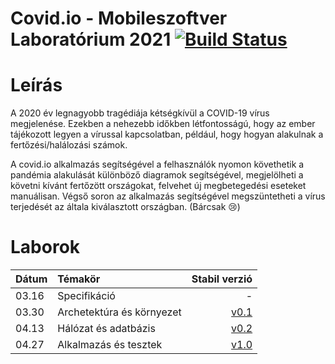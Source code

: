 # Covid.io - Mobileszoftver Laboratórium 2021 [![Build Status](https://travis-ci.com/Pribzy/Covid.io_Mobileszoftver-labor.svg?branch=main)](https://travis-ci.com/Pribzy/Covid.io_Mobileszoftver-labor)

# Leírás
A 2020 év legnagyobb tragédiája kétségkívül a COVID-19 vírus megjelenése. Ezekben a nehezebb időkben létfontosságú, hogy az ember tájékozott legyen a vírussal kapcsolatban, például, hogy hogyan alakulnak a fertőzési/halálozási számok.

A covid.io alkalmazás segítségével a felhasználók nyomon követhetik a pandémia alakulását különböző diagramok segítségével, megjelölheti a követni kívánt fertőzött országokat, felvehet új megbetegedési eseteket manuálisan. Végső soron az alkalmazás segítségével megszüntetheti a vírus terjedését az általa kiválasztott országban. (Bárcsak
😢)

# Laborok
| Dátum        | Témakör           | Stabil verzió  |
| ------------- |:------------| -----:|
| 03.16      | Specifikáció | - |
| 03.30      | Archetektúra és környezet      |   [v0.1](https://github.com/Pribzy/Covid.io_Mobileszoftver-labor/tree/final/architecture-skeleton) |
| 04.13      | Hálózat és adatbázis      |  [v0.2](https://github.com/Pribzy/Covid.io_Mobileszoftver-labor/tree/final/network-persistence-layer)|
| 04.27      | Alkalmazás és tesztek      |  [v1.0](https://github.com/Pribzy/Covid.io_Mobileszoftver-labor/tree/final/application)|
